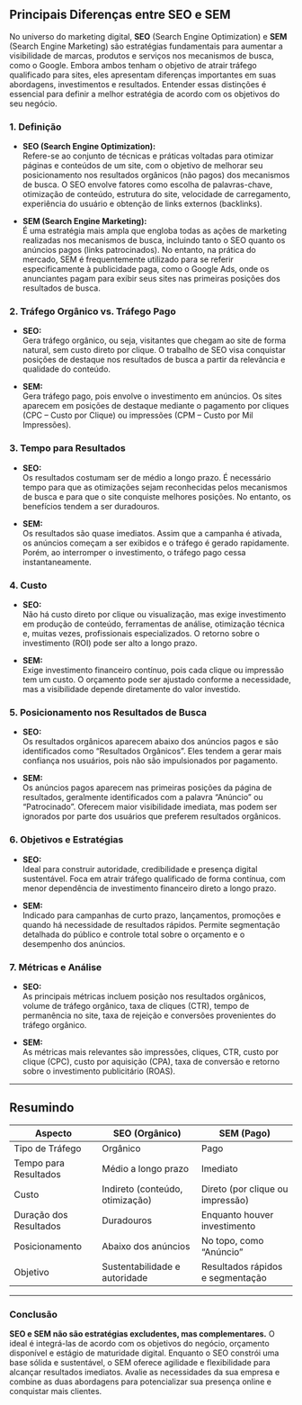 
## Principais Diferenças entre SEO e SEM

No universo do marketing digital, **SEO** (Search Engine Optimization) e **SEM** (Search Engine Marketing) são estratégias fundamentais para aumentar a visibilidade de marcas, produtos e serviços nos mecanismos de busca, como o Google. Embora ambos tenham o objetivo de atrair tráfego qualificado para sites, eles apresentam diferenças importantes em suas abordagens, investimentos e resultados. Entender essas distinções é essencial para definir a melhor estratégia de acordo com os objetivos do seu negócio.

### 1. Definição

- **SEO (Search Engine Optimization):**  
  Refere-se ao conjunto de técnicas e práticas voltadas para otimizar páginas e conteúdos de um site, com o objetivo de melhorar seu posicionamento nos resultados orgânicos (não pagos) dos mecanismos de busca. O SEO envolve fatores como escolha de palavras-chave, otimização de conteúdo, estrutura do site, velocidade de carregamento, experiência do usuário e obtenção de links externos (backlinks).

- **SEM (Search Engine Marketing):**  
  É uma estratégia mais ampla que engloba todas as ações de marketing realizadas nos mecanismos de busca, incluindo tanto o SEO quanto os anúncios pagos (links patrocinados). No entanto, na prática do mercado, SEM é frequentemente utilizado para se referir especificamente à publicidade paga, como o Google Ads, onde os anunciantes pagam para exibir seus sites nas primeiras posições dos resultados de busca.

### 2. Tráfego Orgânico vs. Tráfego Pago

- **SEO:**  
  Gera tráfego orgânico, ou seja, visitantes que chegam ao site de forma natural, sem custo direto por clique. O trabalho de SEO visa conquistar posições de destaque nos resultados de busca a partir da relevância e qualidade do conteúdo.

- **SEM:**  
  Gera tráfego pago, pois envolve o investimento em anúncios. Os sites aparecem em posições de destaque mediante o pagamento por cliques (CPC – Custo por Clique) ou impressões (CPM – Custo por Mil Impressões).

### 3. Tempo para Resultados

- **SEO:**  
  Os resultados costumam ser de médio a longo prazo. É necessário tempo para que as otimizações sejam reconhecidas pelos mecanismos de busca e para que o site conquiste melhores posições. No entanto, os benefícios tendem a ser duradouros.

- **SEM:**  
  Os resultados são quase imediatos. Assim que a campanha é ativada, os anúncios começam a ser exibidos e o tráfego é gerado rapidamente. Porém, ao interromper o investimento, o tráfego pago cessa instantaneamente.

### 4. Custo

- **SEO:**  
  Não há custo direto por clique ou visualização, mas exige investimento em produção de conteúdo, ferramentas de análise, otimização técnica e, muitas vezes, profissionais especializados. O retorno sobre o investimento (ROI) pode ser alto a longo prazo.

- **SEM:**  
  Exige investimento financeiro contínuo, pois cada clique ou impressão tem um custo. O orçamento pode ser ajustado conforme a necessidade, mas a visibilidade depende diretamente do valor investido.

### 5. Posicionamento nos Resultados de Busca

- **SEO:**  
  Os resultados orgânicos aparecem abaixo dos anúncios pagos e são identificados como “Resultados Orgânicos”. Eles tendem a gerar mais confiança nos usuários, pois não são impulsionados por pagamento.

- **SEM:**  
  Os anúncios pagos aparecem nas primeiras posições da página de resultados, geralmente identificados com a palavra “Anúncio” ou “Patrocinado”. Oferecem maior visibilidade imediata, mas podem ser ignorados por parte dos usuários que preferem resultados orgânicos.

### 6. Objetivos e Estratégias

- **SEO:**  
  Ideal para construir autoridade, credibilidade e presença digital sustentável. Foca em atrair tráfego qualificado de forma contínua, com menor dependência de investimento financeiro direto a longo prazo.

- **SEM:**  
  Indicado para campanhas de curto prazo, lançamentos, promoções e quando há necessidade de resultados rápidos. Permite segmentação detalhada do público e controle total sobre o orçamento e o desempenho dos anúncios.

### 7. Métricas e Análise

- **SEO:**  
  As principais métricas incluem posição nos resultados orgânicos, volume de tráfego orgânico, taxa de cliques (CTR), tempo de permanência no site, taxa de rejeição e conversões provenientes do tráfego orgânico.

- **SEM:**  
  As métricas mais relevantes são impressões, cliques, CTR, custo por clique (CPC), custo por aquisição (CPA), taxa de conversão e retorno sobre o investimento publicitário (ROAS).

---

## Resumindo

| Aspecto                | SEO (Orgânico)                  | SEM (Pago)                        |
|------------------------|---------------------------------|------------------------------------|
| Tipo de Tráfego        | Orgânico                        | Pago                               |
| Tempo para Resultados  | Médio a longo prazo             | Imediato                           |
| Custo                  | Indireto (conteúdo, otimização) | Direto (por clique ou impressão)   |
| Duração dos Resultados | Duradouros                      | Enquanto houver investimento       |
| Posicionamento         | Abaixo dos anúncios             | No topo, como “Anúncio”            |
| Objetivo               | Sustentabilidade e autoridade   | Resultados rápidos e segmentação   |

---

### Conclusão

**SEO e SEM não são estratégias excludentes, mas complementares.** O ideal é integrá-las de acordo com os objetivos do negócio, orçamento disponível e estágio de maturidade digital. Enquanto o SEO constrói uma base sólida e sustentável, o SEM oferece agilidade e flexibilidade para alcançar resultados imediatos. Avalie as necessidades da sua empresa e combine as duas abordagens para potencializar sua presença online e conquistar mais clientes.
```
